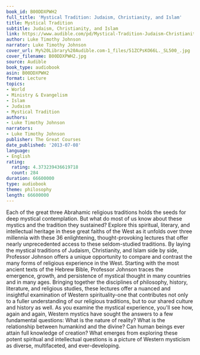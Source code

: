 ```yaml
---
book_id: B00DDXPWH2
full_title: 'Mystical Tradition: Judaism, Christianity, and Islam'
title: Mystical Tradition
subtitle: Judaism, Christianity, and Islam
link: https://www.audible.com/pd/Mystical-Tradition-Judaism-Christianity-and-Islam-Audiobook/B00DDXPWH2
author: Luke Timothy Johnson
narrator: Luke Timothy Johnson
cover_url: My%20Library%20Audible.com-1_files/51ZCPsKO66L._SL500_.jpg
cover_filename: B00DDXPWH2.jpg
source: Audible
book_type: audiobook
asin: B00DDXPWH2
format: Lecture
topics:
- World
- Ministry & Evangelism
- Islam
- Judaism
- Mystical Tradition
authors:
- Luke Timothy Johnson
narrators:
- Luke Timothy Johnson
publisher: The Great Courses
date_published: '2013-07-08'
language:
- English
rating:
  rating: 4.373239436619718
  count: 284
duration: 66600000
type: audiobook
theme: philosophy
length: 66600000
---
```

Each of the great three Abrahamic religious traditions holds the seeds for deep mystical contemplation. But what do most of us know about these mystics and the tradition they sustained? Explore this spiritual, literary, and intellectual heritage in these great faiths of the West as it unfolds over three millennia with these 36 enlightening, thought-provoking lectures that offer nearly unprecedented access to these seldom-studied traditions. By laying the mystical traditions of Judaism, Christianity, and Islam side by side, Professor Johnson offers a unique opportunity to compare and contrast the many forms of religious experience in the West. Starting with the most ancient texts of the Hebrew Bible, Professor Johnson traces the emergence, growth, and persistence of mystical thought in many countries and in many ages. Bringing together the disciplines of philosophy, history, literature, and religious studies, these lectures offer a nuanced and insightful examination of Western spirituality-one that contributes not only to a fuller understanding of our religious traditions, but to our shared culture and history as well.
As you examine the mystical experience, you'll see how, again and again, Western mystics have sought the answers to a few fundamental questions: What is the nature of reality? What is the relationship between humankind and the divine? Can human beings ever attain full knowledge of creation? What emerges from exploring these potent spiritual and intellectual questions is a picture of Western mysticism as diverse, multifaceted, and ever-developing.
